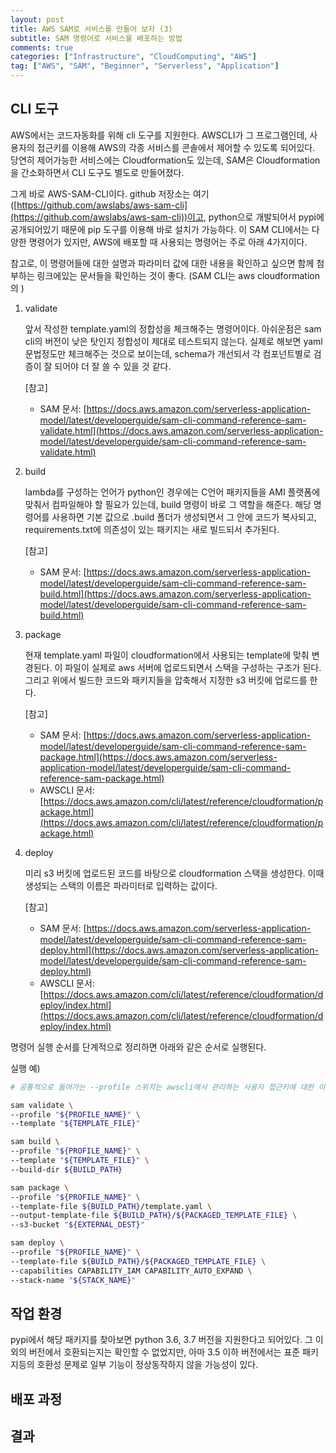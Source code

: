 ```yaml
---
layout: post
title: AWS SAM로 서비스를 만들어 보자 (3)
subtitle: SAM 명령어로 서비스를 배포하는 방법
comments: true
categories: ["Infrastructure", "CloudComputing", "AWS"]
tag: ["AWS", "SAM", "Beginner", "Serverless", "Application"]
---
```


## CLI 도구

AWS에서는 코드자동화를 위해 cli 도구를 지원한다. AWSCLI가 그 프로그램인데, 사용자의 접근키를 이용해 AWS의 각종 서비스를 콘솔에서 제어할 수 있도록 되어있다. 당연히 제어가능한 서비스에는 Cloudformation도 있는데, SAM은 Cloudformation을 간소화하면서 CLI 도구도 별도로 만들어졌다.

그게 바로 AWS-SAM-CLI이다. github 저장소는 여기([https://github.com/awslabs/aws-sam-cli](https://github.com/awslabs/aws-sam-cli))이고, python으로 개발되어서 pypi에 공개되어있기 때문에 pip 도구를 이용해 바로 설치가 가능하다. 이 SAM CLI에서는 다양한 명령어가 있지만, AWS에 배포할 때 사용되는 명령어는 주로 아래 4가지이다.

참고로, 이 명령어들에 대한 설명과 파라미터 값에 대한 내용을 확인하고 싶으면 함께 첨부하는 링크에있는 문서들을 확인하는 것이 좋다. (SAM CLI는 aws cloudformation의 )

1. validate

    앞서 작성한 template.yaml의 정합성을 체크해주는 명령어이다. 아쉬운점은 sam cli의 버전이 낮은 탓인지 정합성이 제대로 테스트되지 않는다. 실제로 해보면 yaml 문법정도만 체크해주는 것으로 보이는데, schema가 개선되서 각 컴포넌트별로 검증이 잘 되어야 더 잘 쓸 수 있을 것 같다.

    [참고]
    * SAM 문서: [https://docs.aws.amazon.com/serverless-application-model/latest/developerguide/sam-cli-command-reference-sam-validate.html](https://docs.aws.amazon.com/serverless-application-model/latest/developerguide/sam-cli-command-reference-sam-validate.html)

2. build

    lambda를 구성하는 언어가 python인 경우에는 C언어 패키지들을 AMI 플랫폼에 맞춰서 컴파일해야 할 필요가 있는데, build 명령이 바로 그 역할을 해준다. 해당 명령어를 사용하면 기본 값으로 .build 폴더가 생성되면서 그 안에 코드가 복사되고, requirements.txt에 의존성이 있는 패키지는 새로 빌드되서 추가된다.

    [참고]
    * SAM 문서: [https://docs.aws.amazon.com/serverless-application-model/latest/developerguide/sam-cli-command-reference-sam-build.html](https://docs.aws.amazon.com/serverless-application-model/latest/developerguide/sam-cli-command-reference-sam-build.html)

3. package

    현재 template.yaml 파일이 cloudformation에서 사용되는 template에 맞춰 변경된다. 이 파일이 실제로 aws 서버에 업로드되면서 스택을 구성하는 구조가 된다. 그리고 위에서 빌드한 코드와 패키지들을 압축해서 지정한 s3 버킷에 업로드를 한다.

    [참고]
    * SAM 문서: [https://docs.aws.amazon.com/serverless-application-model/latest/developerguide/sam-cli-command-reference-sam-package.html](https://docs.aws.amazon.com/serverless-application-model/latest/developerguide/sam-cli-command-reference-sam-package.html)
    * AWSCLI 문서: [https://docs.aws.amazon.com/cli/latest/reference/cloudformation/package.html](https://docs.aws.amazon.com/cli/latest/reference/cloudformation/package.html)

4. deploy

    미리 s3 버킷에 업로드된 코드를 바탕으로 cloudformation 스택을 생성한다. 이때 생성되는 스택의 이름은 파라미터로 입력하는 값이다.

    [참고]
    * SAM 문서: [https://docs.aws.amazon.com/serverless-application-model/latest/developerguide/sam-cli-command-reference-sam-deploy.html](https://docs.aws.amazon.com/serverless-application-model/latest/developerguide/sam-cli-command-reference-sam-deploy.html)
    * AWSCLI 문서: [https://docs.aws.amazon.com/cli/latest/reference/cloudformation/deploy/index.html](https://docs.aws.amazon.com/cli/latest/reference/cloudformation/deploy/index.html)

명령어 실행 순서를 단계적으로 정리하면 아래와 같은 순서로 실행된다.

실행 예)

```bash
# 공통적으로 들어가는 --profile 스위치는 awscli에서 관리하는 사용자 접근키에 대한 이름을 의미한다. 이 값은 ini 형식으로 작성되며, 리눅스/osx 기준으로 ~/.aws/config 파일에서 확인 가능하다.

sam validate \
--profile "${PROFILE_NAME}" \
--template "${TEMPLATE_FILE}"

sam build \
--profile "${PROFILE_NAME}" \
--template "${TEMPLATE_FILE}" \
--build-dir ${BUILD_PATH}

sam package \
--profile "${PROFILE_NAME}" \
--template-file ${BUILD_PATH}/template.yaml \
--output-template-file ${BUILD_PATH}/${PACKAGED_TEMPLATE_FILE} \
--s3-bucket "${EXTERNAL_DEST}"

sam deploy \
--profile "${PROFILE_NAME}" \
--template-file ${BUILD_PATH}/${PACKAGED_TEMPLATE_FILE} \
--capabilities CAPABILITY_IAM CAPABILITY_AUTO_EXPAND \
--stack-name "${STACK_NAME}"
```

## 작업 환경

pypi에서 해당 패키지를 찾아보면 python 3.6, 3.7 버전을 지원한다고 되어있다. 그 이외의 버전에서 호환되는지는 확인할 수 없었지만, 아마 3.5 이하 버전에서는 표준 패키지등의 호환성 문제로 일부 기능이 정상동작하지 않을 가능성이 있다.

## 배포 과정

## 결과
